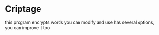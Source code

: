 # Criptage
this program encrypts words you can modify and use has several options, you can improve it too
